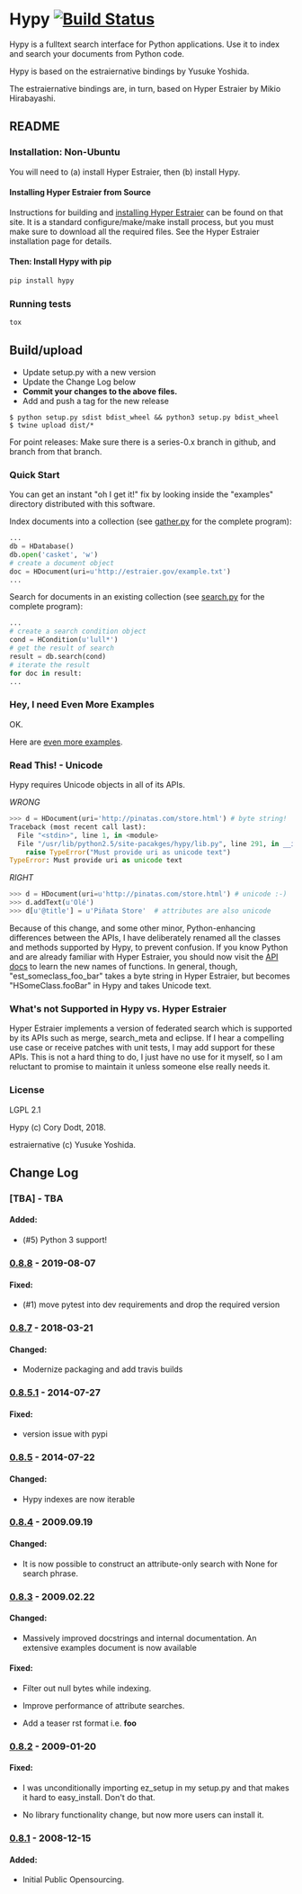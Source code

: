 # Hypy  [![Build Status](https://travis-ci.org/corydodt/Hypy.svg?branch=master)](https://travis-ci.org/corydodt/Hypy)

Hypy is a fulltext search interface for Python applications.  Use it to index
and search your documents from Python code.

Hypy is based on the estraiernative bindings by Yusuke Yoshida.

The estraiernative bindings are, in turn, based on Hyper Estraier by Mikio
Hirabayashi.

## README

### Installation: Non-Ubuntu

You will need to (a) install Hyper Estraier, then (b) install Hypy.

#### Installing Hyper Estraier from Source

Instructions for building and [installing Hyper Estraier](http://hyperestraier.sourceforge.net/intro-en.html#installation) can be found on
that site.  It is a standard configure/make/make install process, but you must
make sure to download all the required files.  See the Hyper Estraier
installation page for details.


#### Then: Install Hypy with pip

``` bash
pip install hypy
```

### Running tests

``` bash
tox
```

## Build/upload

- Update setup.py with a new version
- Update the Change Log below
- **Commit your changes to the above files.**
- Add and push a tag for the new release

```
$ python setup.py sdist bdist_wheel && python3 setup.py bdist_wheel
$ twine upload dist/*
```

For point releases: Make sure there is a series-0.x branch in github, and branch from that branch.

### Quick Start

You can get an instant "oh I get it!" fix by looking inside the "examples"
directory distributed with this software.

Index documents into a collection (see [gather.py](https://github.com/corydodt/Hypy/blob/master/examples/gather.py) for the complete program):

``` python
...
db = HDatabase()
db.open('casket', 'w')
# create a document object
doc = HDocument(uri=u'http://estraier.gov/example.txt')
...
```

Search for documents in an existing collection (see [search.py](https://github.com/corydodt/Hypy/blob/master/examples/search.py) for the
complete program):

``` python
...
# create a search condition object
cond = HCondition(u'lull*')
# get the result of search
result = db.search(cond)
# iterate the result
for doc in result:
...
```


### Hey, I need Even More Examples

OK.

Here are [even more examples](https://github.com/corydodt/Hypy/blob/master/doc/examples.md).


### Read This! - Unicode

Hypy requires Unicode objects in all of its APIs.

*WRONG*
``` python
>>> d = HDocument(uri='http://pinatas.com/store.html') # byte string!
Traceback (most recent call last):
  File "<stdin>", line 1, in <module>
  File "/usr/lib/python2.5/site-pacakges/hypy/lib.py", line 291, in __init__
    raise TypeError("Must provide uri as unicode text")
TypeError: Must provide uri as unicode text
```

*RIGHT*
``` python
>>> d = HDocument(uri=u'http://pinatas.com/store.html') # unicode :-)
>>> d.addText(u'Olé')
>>> d[u'@title'] = u'Piñata Store'  # attributes are also unicode
```

Because of this change, and some other minor, Python-enhancing differences
between the APIs, I have deliberately renamed all the classes and methods
supported by Hypy, to prevent confusion.  If you know Python and are already
familiar with Hyper Estraier, you should now visit the [API docs](api/) to learn
the new names of functions.  In general, though, "est_someclass_foo_bar" takes
a byte string in Hyper Estraier, but becomes "HSomeClass.fooBar" in Hypy and
takes Unicode text.

### What's not Supported in Hypy vs. Hyper Estraier

Hyper Estraier implements a version of federated search which is supported by
its APIs such as merge, search_meta and eclipse.  If I hear a compelling use case
or receive patches with unit tests, I may add support for these APIs.  This is
not a hard thing to do, I just have no use for it myself, so I am reluctant to
promise to maintain it unless someone else really needs it.


### License

LGPL 2.1

Hypy (c) Cory Dodt, 2018.

estraiernative (c) Yusuke Yoshida.


## Change Log

### [TBA] - TBA

#### Added:

- (#5) Python 3 support!


### [0.8.8] - 2019-08-07

#### Fixed:

- (#1) move pytest into dev requirements and drop the required version

### [0.8.7] - 2018-03-21

#### Changed:

- Modernize packaging and add travis builds

### [0.8.5.1] - 2014-07-27
#### Fixed:

- version issue with pypi

### [0.8.5] - 2014-07-22

#### Changed:

- Hypy indexes are now iterable

### [0.8.4] - 2009.09.19

#### Changed:

- It is now possible to construct an attribute-only search with None for
  search phrase.

### [0.8.3] - 2009.02.22

#### Changed:

- Massively improved docstrings and internal documentation.  An extensive
  examples document is now available

#### Fixed:

- Filter out null bytes while indexing.

- Improve performance of attribute searches.

- Add a teaser rst format i.e. **foo**


### [0.8.2] - 2009-01-20

#### Fixed:

- I was unconditionally importing ez_setup in my setup.py and that makes it
  hard to easy_install.  Don't do that.

- No library functionality change, but now more users can install it.


### [0.8.1] - 2008-12-15

#### Added:
  - Initial Public Opensourcing.

[0.8.8]: https://github.com/corydodt/Hypy/compare/release-0.8.7...release-0.8.8
[0.8.7]: https://github.com/corydodt/Hypy/compare/0.8.5.1...release-0.8.7
[0.8.5.1]: https://github.com/corydodt/Hypy/compare/0.8.5...0.8.5.1
[0.8.5]: https://github.com/corydodt/Hypy/compare/0.8.4...0.8.5
[0.8.4]: https://github.com/corydodt/Hypy/compare/0.8.3...0.8.4
[0.8.3]: https://github.com/corydodt/Hypy/compare/0.8.2...0.8.3
[0.8.2]: https://github.com/corydodt/Hypy/compare/0.8.1...0.8.2
[0.8.1]: https://github.com/corydodt/Hypy/tree/0.8.1
